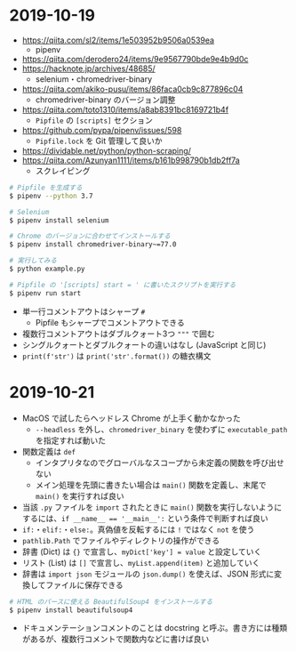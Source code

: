 # 2019-10-19

- https://qiita.com/sl2/items/1e503952b9506a0539ea
  - pipenv
- https://qiita.com/derodero24/items/9e9567790bde9e4b9d0c
- https://hacknote.jp/archives/48685/
  - selenium・chromedriver-binary
- https://qiita.com/akiko-pusu/items/86faca0cb9c877896c04
  - chromedriver-binary のバージョン調整
- https://qiita.com/toto1310/items/a8ab8391bc8169721b4f
  - `Pipfile` の `[scripts]` セクション
- https://github.com/pypa/pipenv/issues/598
  - `Pipfile.lock` を Git 管理して良いか
- https://dividable.net/python/python-scraping/
- https://qiita.com/Azunyan1111/items/b161b998790b1db2ff7a
  - スクレイピング

```sh
# Pipfile を生成する
$ pipenv --python 3.7

# Selenium
$ pipenv install selenium

# Chrome のバージョンに合わせてインストールする
$ pipenv install chromedriver-binary~=77.0

# 実行してみる
$ python example.py

# Pipfile の '[scripts] start = ' に書いたスクリプトを実行する
$ pipenv run start
```

- 単一行コメントアウトはシャープ `#`
  - Pipfile もシャープでコメントアウトできる
- 複数行コメントアウトはダブルクォート3つ `"""` で囲む
- シングルクォートとダブルクォートの違いはなし (JavaScript と同じ)
- `print(f'str')` は `print('str'.format())` の糖衣構文


# 2019-10-21

- MacOS で試したらヘッドレス Chrome が上手く動かなかった
  - `--headless` を外し、`chromedriver_binary` を使わずに `executable_path` を指定すれば動いた
- 関数定義は `def`
  - インタプリタなのでグローバルなスコープから未定義の関数を呼び出せない
  - メイン処理を先頭に書きたい場合は `main()` 関数を定義し、末尾で `main()` を実行すれば良い
- 当該 `.py` ファイルを `import` されたときに `main()` 関数を実行しないようにするには、`if __name__ == '__main__':` という条件で判断すれば良い
- `if:`・`elif:`・`else:`。真偽値を反転するには `!` ではなく `not` を使う
- `pathlib.Path` でファイルやディレクトリの操作ができる
- 辞書 (Dict) は `{}` で宣言し、`myDict['key'] = value` と設定していく
- リスト (List) は `[]` で宣言し、`myList.append(item)` と追加していく
- 辞書は `import json` モジュールの `json.dump()` を使えば、JSON 形式に変換してファイルに保存できる

```sh
# HTML のパースに使える BeautifulSoup4 をインストールする
$ pipenv install beautifulsoup4
```

- ドキュメンテーションコメントのことは docstring と呼ぶ。書き方には種類があるが、複数行コメントで関数内などに書けば良い
